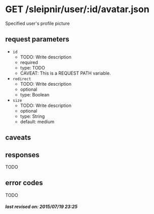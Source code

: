 # GET /sleipnir/user/:id/avatar.json

Specified user's profile picture

## request parameters

- `id`
  - TODO: Write description
  - required
  - type: TODO
  - CAVEAT: This is a REQUEST PATH variable.
- `redirect`
  - TODO: Write description
  - optional
  - type: Boolean
- `size`
  - TODO: Write description
  - optional
  - type: String
  - default: medium

## caveats

## responses

TODO

## error codes

TODO

##### last revised on: 2015/07/19 23:25
